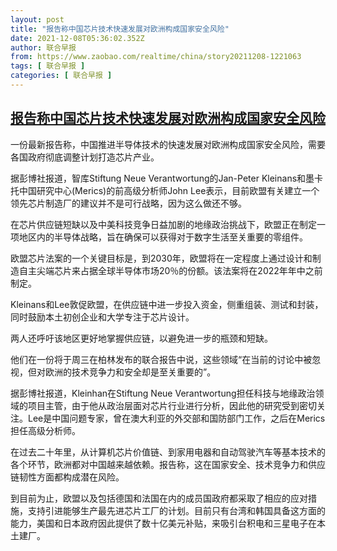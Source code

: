 ```yaml
---
layout: post
title: "报告称中国芯片技术快速发展对欧洲构成国家安全风险"
date: 2021-12-08T05:36:02.352Z
author: 联合早报
from: https://www.zaobao.com/realtime/china/story20211208-1221063
tags: [ 联合早报 ]
categories: [ 联合早报 ]
---
```

<!--1638959700000-->
[报告称中国芯片技术快速发展对欧洲构成国家安全风险](https://www.zaobao.com/realtime/china/story20211208-1221063)
------

<div>
<p>一份最新报告称，中国推进半导体技术的快速发展对欧洲构成国家安全风险，需要各国政府彻底调整计划打造芯片产业。</p><p>据彭博社报道，智库Stiftung Neue Verantwortung的Jan-Peter Kleinans和墨卡托中国研究中心(Merics)的前高级分析师John Lee表示，目前欧盟有关建立一个领先芯片制造厂的建议并不是可行战略，因为这么做还不够。</p><p>在芯片供应链短缺以及中美科技竞争日益加剧的地缘政治挑战下，欧盟正在制定一项地区内的半导体战略，旨在确保可以获得对于数字生活至关重要的零组件。</p><section id="imu"><div id="dfp-ad-imu1">        </div></section><p>欧盟芯片法案的一个关键目标是，到2030年，欧盟将在一定程度上通过设计和制造自主尖端芯片来占据全球半导体市场20％的份额。该法案将在2022年年中之前制定。</p><p>Kleinans和Lee敦促欧盟，在供应链中进一步投入资金，侧重组装、测试和封装，同时鼓励本土初创企业和大学专注于芯片设计。</p><p>两人还呼吁该地区更好地掌握供应链，以避免进一步的瓶颈和短缺。</p><div id="innity-in-post"></div><div id="dfp-ad-midarticlespecial">        </div><p>他们在一份将于周三在柏林发布的联合报告中说，这些领域“在当前的讨论中被忽视，但对欧洲的技术竞争力和安全却是至关重要的”。</p><p>据彭博社报道，Kleinhan在Stiftung Neue Verantwortung担任科技与地缘政治领域的项目主管，由于他从政治层面对芯片行业进行分析，因此他的研究受到密切关注。Lee是中国问题专家，曾在澳大利亚的外交部和国防部门工作，之后在Merics担任高级分析师。</p><p>在过去二十年里，从计算机芯片价值链、到家用电器和自动驾驶汽车等基本技术的各个环节，欧洲都对中国越来越依赖。报告称，这在国家安全、技术竞争力和供应链韧性方面都构成潜在风险。</p><p>到目前为止，欧盟以及包括德国和法国在内的成员国政府都采取了相应的应对措施，支持引进能够生产最先进芯片工厂的计划。目前只有台湾和韩国具备这方面的能力，美国和日本政府因此提供了数十亿美元补贴，来吸引台积电和三星电子在本土建厂。</p>      <div class="cx_paywall_placeholder" id="sph_cdp_40"></div>
</div>

